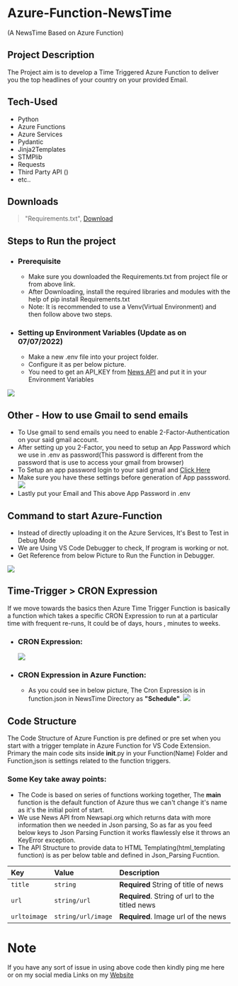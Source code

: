 # Azure-Function-NewsTime
(A NewsTime Based on Azure Function)

## Project Description
The Project aim is to develop a Time Triggered Azure Function to deliver you the top headlines of your country on your provided Email.

## Tech-Used

- Python
- Azure Functions
- Azure Services
- Pydantic
- Jinja2Templates
- STMPlib
- Requests
- Third Party API ()
- etc..

## Downloads

> "Requirements.txt", [Download](https://mega.nz/file/s9cWhSqR#cA7T4bMIKg7e73cv3s6zyMpdGSkcR3F92lHyD_PQjx8)

## Steps to Run the project

+ ### Prerequisite
  + Make sure you downloaded the Requirements.txt from project file or from above link.
  + After Downloading, install the required libraries and modules with the help of pip install Requirements.txt
  + Note: It is recommended to use a Venv(Virtual Environment) and then follow above two steps.
  
+ ### Setting up Environment Variables (Update as on 07/07/2022)
  + Make a new .env file into your project folder.
  + Configure it as per below picture.
  + You need to get an API_KEY from [News API](https://newsapi.org/) and put it in your Environment Variables
  
  
![](https://i.ibb.co/tp2Fz99/newtime.png)


## Other - How to use Gmail to send emails
+ To Use gmail to send emails you need to enable 2-Factor-Authentication on your said gmail account.
+ After setting up you 2-Factor, you need to setup an App Password which we use in .env as password(This password is different from the password that is use to access your gmail from browser)
+ To Setup an app password login to your said gmail and [Click Here](https://accounts.google.com/signin/v2/challenge/pwd?continue=https%3A%2F%2Fmyaccount.google.com%2Fapppasswords&service=accountsettings&osid=1&rart=ANgoxcezR1wWrDv3AGhL48fjKDEAX5mT6MhnFNl_kMJdePMJOEaIpe_ypscfaec4X1YJ7whF7CdyHkj55AxZefhg1mVU6UY0Iw&TL=AKqFyY-ngadFWMJNXLxcLpJcpdoVhj1ibecLasJD94haBGs61nn8qRVU8Inlj7fi&flowName=GlifWebSignIn&cid=1&flowEntry=ServiceLogin)
+ Make sure you have these settings before generation of App passsword.
![](https://i.ibb.co/1Q0qxnQ/apppassword.png)
+ Lastly put your Email and This above App Password in .env

## Command to start Azure-Function
  + Instead of directly uploading it on the Azure Services, It's Best to Test in Debug Mode
  + We are Using VS Code Debugger to check, If program is working or not.
  + Get Reference from below Picture to Run the Function in Debugger.

![](https://i.ibb.co/s28d6yT/howtostart.png)
  

## Time-Trigger > CRON Expression
If we move towards the basics then Azure Time Trigger Function is basically a function which takes a specific CRON Expression to run at a particular time with frequent re-runs, It could be of days, hours , minutes to weeks.

+ ### CRON Expression:
    ![](https://i.ibb.co/cJLQW7C/1-Ssp-OSw-P0-HKa-QCnh-O1oe-rg.png)
+ ### CRON Expression in Azure Function:
   + As you could see in below picture, The Cron Expression is in function.json in NewsTime Directory as __"Schedule"__.
    ![](https://i.ibb.co/jvmmffD/croninazure.png)
  
## Code Structure 

The Code Structure of Azure Function is pre defined or pre set when you start with a trigger template in Azure Function for VS Code Extension.
Primary the main code sits inside __init__.py in your Function(Name) Folder and Function,json is settings related to the function triggers.

### Some Key take away points:

+ The Code is based on series of functions working together, The __main__ function is the default function of Azure thus we can't change it's name as it's the initial point of start.
+ We use News API from Newsapi.org which returns data with more information then we needed in Json parsing, So as far as you feed below keys to Json Parsing Function it works flawlessly else it throws an KeyError exception.
+ The API Structure to provide data to HTML Templating(html_templating function) is as per below table and defined in Json_Parsing Fucntion.

| Key | Value     | Description                       |
| :-------- | :------- | :-------------------------------- |
| `title`      | `string` | **Required** String of title of news |
| `url`      | `string/url` | **Required**. String of url to the titled news |
| `urltoimage`      | `string/url/image` | **Required**. Image url of the news |

# Note

If you have any sort of issue in using above code then kindly ping me here or on my social media Links on my [Website](https://www.navedhashmi.com/)
